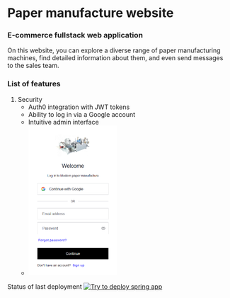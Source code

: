 # Paper manufacture website

### E-commerce fullstack web application

On this website, you can explore a diverse range of paper manufacturing machines, find detailed information about them, and even send messages to the sales team.

### List of features

1. Security
   - Auth0 integration with JWT tokens
   - Ability to log in via a Google account
   - Intuitive admin interface
   - <img src="/readmeAssets/loginForm.png" width="200" />
   


Status of last deployment
[![Try to deploy spring app](https://github.com/LiashenkoAndrey/paper-manufacture/actions/workflows/prod.yml/badge.svg)](https://github.com/LiashenkoAndrey/paper-manufacture/actions/workflows/prod.yml)
